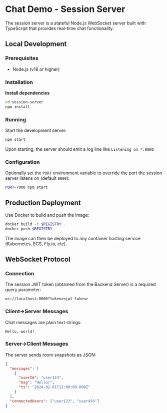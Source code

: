 # Chat Demo - Session Server

The session server is a stateful Node.js WebSocket server built with TypeScript that provides real-time chat functionality.

## Local Development

### Prerequisites

- Node.js (v18 or higher)

### Installation

**Install dependencies**

```bash
cd session-server
npm install
```

### Running

Start the development server:

```bash
npm start
```

Upon starting, the server should emit a log line like `Listening on *:8000`

### Configuration

Optionally set the `PORT` environment variable to override the port the session server listens on (default `8000`):

```bash
PORT=7000 npm start
```

## Production Deployment

Use Docker to build and push the image:

```bash
docker build -t $REGISTRY .
docker push $REGISTRY
```

The image can then be deployed to any container hosting service (Kubernetes, ECS, Fly.io, etc).

## WebSocket Protocol

### Connection

The session JWT token (obtained from the Backend Server) is a required query parameter:

```
ws://localhost:8000?token=<jwt-token>
```

### Client->Server Messages

Chat messages are plain text strings:

```
Hello, world!
```

### Server->Client Messages

The server sends room snapshots as JSON:

```json
{
  "messages": [
    {
      "userId": "user123",
      "msg": "Hello!",
      "ts": "2024-01-01T12:00:00.000Z"
    }
  ],
  "connectedUsers": ["user123", "user456"]
}
```
